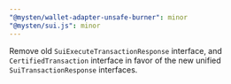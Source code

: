 ```yaml
---
"@mysten/wallet-adapter-unsafe-burner": minor
"@mysten/sui.js": minor
---
```


Remove old `SuiExecuteTransactionResponse` interface, and `CertifiedTransaction` interface in favor of the new unified `SuiTransactionResponse` interfaces.
